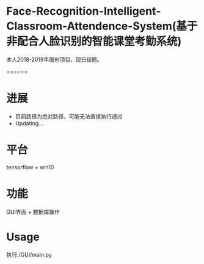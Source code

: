 # Face-Recognition-Intelligent-Classroom-Attendence-System(基于非配合人脸识别的智能课堂考勤系统)
本人2018-2019年国创项目，现已结题。

======

# 进展
* 目前路径为绝对路径，可能无法直接执行通过
* Updating...

# 平台
tensorflow + win10 

# 功能
GUI界面 + 数据库操作

# Usage
执行./GUI/main.py
